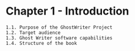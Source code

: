 # Chapter 1 - Introduction

    1.1. Purpose of the GhostWriter Project 
    1.2. Target audience 
    1.3. Ghost Writer software capabilities
    1.4. Structure of the book
